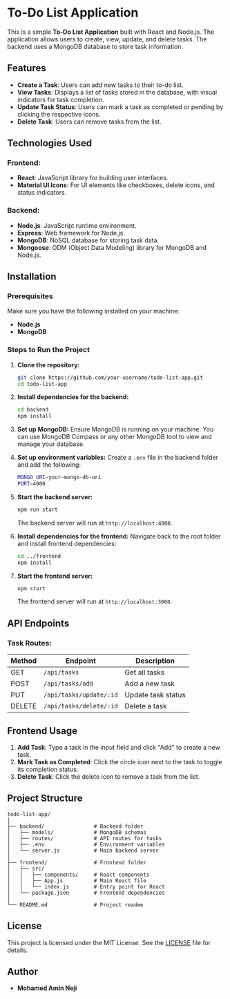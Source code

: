 
# To-Do List Application

This is a simple **To-Do List Application** built with React and Node.js. The application allows users to create, view, update, and delete tasks. The backend uses a MongoDB database to store task information.

## Features

- **Create a Task**: Users can add new tasks to their to-do list.
- **View Tasks**: Displays a list of tasks stored in the database, with visual indicators for task completion.
- **Update Task Status**: Users can mark a task as completed or pending by clicking the respective icons.
- **Delete Task**: Users can remove tasks from the list.

## Technologies Used

### Frontend:
- **React**: JavaScript library for building user interfaces.
- **Material UI Icons**: For UI elements like checkboxes, delete icons, and status indicators.

### Backend:
- **Node.js**: JavaScript runtime environment.
- **Express**: Web framework for Node.js.
- **MongoDB**: NoSQL database for storing task data.
- **Mongoose**: ODM (Object Data Modeling) library for MongoDB and Node.js.

## Installation

### Prerequisites
Make sure you have the following installed on your machine:
- **Node.js**
- **MongoDB**
  
### Steps to Run the Project

1. **Clone the repository:**
   ```bash
   git clone https://github.com/your-username/todo-list-app.git
   cd todo-list-app
   ```

2. **Install dependencies for the backend:**
   ```bash
   cd backend
   npm install
   ```

3. **Set up MongoDB:**
   Ensure MongoDB is running on your machine. You can use MongoDB Compass or any other MongoDB tool to view and manage your database.

4. **Set up environment variables:**
   Create a `.env` file in the backend folder and add the following:
   ```bash
   MONGO_URI=your-mongo-db-uri
   PORT=4000
   ```

5. **Start the backend server:**
   ```bash
   npm run start
   ```
   The backend server will run at `http://localhost:4000`.

6. **Install dependencies for the frontend:**
   Navigate back to the root folder and install frontend dependencies:
   ```bash
   cd ../frontend
   npm install
   ```

7. **Start the frontend server:**
   ```bash
   npm start
   ```
   The frontend server will run at `http://localhost:3000`.

## API Endpoints

### Task Routes:

| Method | Endpoint                  | Description               |
|--------|---------------------------|---------------------------|
| GET    | `/api/tasks`               | Get all tasks             |
| POST   | `/api/tasks/add`           | Add a new task            |
| PUT    | `/api/tasks/update/:id`    | Update task status        |
| DELETE | `/api/tasks/delete/:id`    | Delete a task             |

## Frontend Usage

1. **Add Task**: Type a task in the input field and click "Add" to create a new task.
2. **Mark Task as Completed**: Click the circle icon next to the task to toggle its completion status.
3. **Delete Task**: Click the delete icon to remove a task from the list.

## Project Structure

```
todo-list-app/
│
├── backend/                # Backend folder
│   ├── models/             # MongoDB schemas
│   ├── routes/             # API routes for tasks
│   ├── .env                # Environment variables
│   └── server.js           # Main backend server
│
├── frontend/               # Frontend folder
│   ├── src/                
│   │   ├── components/     # React components
│   │   ├── App.js          # Main React file
│   │   └── index.js        # Entry point for React
│   └── package.json        # Frontend dependencies
│
└── README.md               # Project readme
```

## License

This project is licensed under the MIT License. See the [LICENSE](LICENSE) file for details.

## Author

- **Mohamed Amin Neji**
